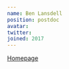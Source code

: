 ```yaml
---
name: Ben Lansdell
position: postdoc
avatar: 
twitter:
joined: 2017
---
```


[Homepage](http://benlansdell.github.io/)

